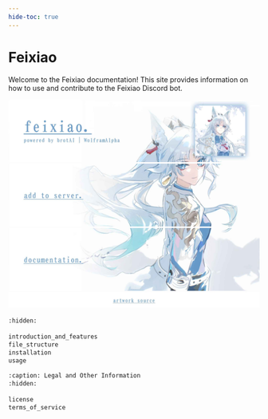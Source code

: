 ```yaml
---
hide-toc: true
---
```


# Feixiao

Welcome to the Feixiao documentation! This site provides information on how to use and contribute to the Feixiao Discord bot.

[![Feixiao](./_static/topbanner.jpg)](https://gitlab.com/brentebarle/feixiao)
[![Invite to Server](./_static/addbanner.jpg)](https://discord.com/oauth2/authorize?client_id=612454204900114434&permissions=2048&scope=applications.commands%20bot) 
[![Documentation](./_static/documentationbanner.jpg)](https://brentebarle.gitlab.io/feixiao/)
[![Artwork source](./_static/artworksourcebanner.jpg)](https://x.com/QQQne_/status/1814650114218336700)

```{toctree}
:hidden:

introduction_and_features
file_structure
installation
usage
```

```{toctree}
:caption: Legal and Other Information
:hidden:

license
terms_of_service
```